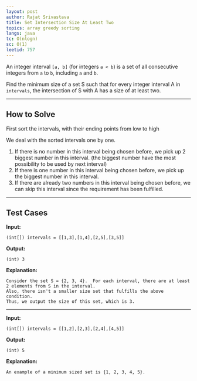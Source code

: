 ```yaml
---
layout: post
author: Rajat Srivastava
title: Set Intersection Size At Least Two
topics: array greedy sorting
langs: java
tc: O(nlogn)
sc: O(1)
leetid: 757
---
```


An integer interval `[a, b]` (for integers `a < b`) is a set of all consecutive integers from `a` to `b`, including `a` and `b`.

Find the minimum size of a set S such that for every integer interval A in `intervals`, 
the intersection of S with A has a size of at least two.

---
## How to Solve

First sort the intervals, with their ending points from low to high

We deal with the sorted intervals one by one.
1. If there is no number in this interval being chosen before, we pick up 2 biggest number in this interval. 
(the biggest number have the most possibility to be used by next interval)
2. If there is one number in this interval being chosen before, we pick up the biggest number in this interval.
3. If there are already two numbers in this interval being chosen before, we can skip this interval since the requirement has been fulfilled.

---

## Test Cases

**Input:**
```
(int[]) intervals = [[1,3],[1,4],[2,5],[3,5]]
```

**Output:**
```
(int) 3
```

**Explanation:**
```
Consider the set S = {2, 3, 4}.  For each interval, there are at least 2 elements from S in the interval.
Also, there isn't a smaller size set that fulfills the above condition.
Thus, we output the size of this set, which is 3.
```

---

**Input:**
```
(int[]) intervals = [[1,2],[2,3],[2,4],[4,5]]
```

**Output:**
```
(int) 5
```

**Explanation:**
```
An example of a minimum sized set is {1, 2, 3, 4, 5}.
```